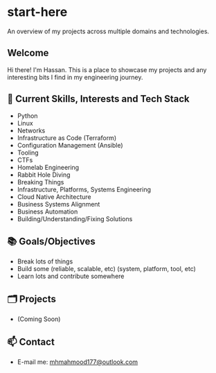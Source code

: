 # start-here
An overview of my projects across multiple domains and technologies.

## Welcome
Hi there! I'm Hassan. This is a place to showcase my projects and any interesting bits I find in my engineering journey.

## 🚀 Current Skills, Interests and Tech Stack
- Python
- Linux
- Networks
- Infrastructure as Code (Terraform)
- Configuration Management (Ansible)
- Tooling
- CTFs
- Homelab Engineering
- Rabbit Hole Diving
- Breaking Things
- Infrastructure, Platforms, Systems Engineering
- Cloud Native Architecture
- Business Systems Alignment
- Business Automation
- Building/Understanding/Fixing Solutions

## 📚 Goals/Objectives
- Break lots of things
- Build some (reliable, scalable, etc) (system, platform, tool, etc)
- Learn lots and contribute somewhere

## 🗂️  Projects
- (Coming Soon)

## 📫 Contact
- E-mail me: mhmahmood177@outlook.com
